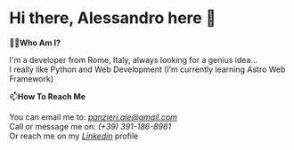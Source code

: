 # Hi there, Alessandro here 👋

🧑‍💻**Who Am I?**

I'm a developer from Rome, Italy, always looking for a genius idea...\
I really like Python and Web Development (I’m currently learning Astro Web Framework)

📫**How To Reach Me**

You can email me to: <a href= "mailto:panzieri.ale@gmail.com">*panzieri.ale@gmail.com*</a>\
Call or message me on: *(+39) 391-186-8961*\
Or reach me on my *[Linkedin](https://www.linkedin.com/in/alessandropanzieri/)* profile
